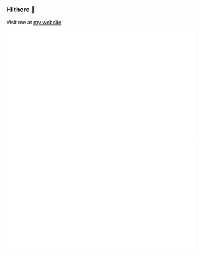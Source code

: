 ### Hi there 👋

<!--
**itaifish/itaifish** is a ✨ _special_ ✨ repository because its `README.md` (this file) appears on your GitHub profile.

Here are some ideas to get you started:

- 🔭 I’m currently working on ...
- 🌱 I’m currently learning ...
- 👯 I’m looking to collaborate on ...
- 🤔 I’m looking for help with ...
- 💬 Ask me about ...
- 📫 How to reach me: ...
- 😄 Pronouns: ...
- ⚡ Fun fact: ...
-->

Visit me at [my website](https://itai.fish)

![](https://raw.githubusercontent.com/itaifish/github-stats/cf4dcd1cd119525bb8b9b26e1b0cf702fb537bb2/generated/overview.svg#gh-dark-mode-only)
![](https://raw.githubusercontent.com/itaifish/github-stats/cf4dcd1cd119525bb8b9b26e1b0cf702fb537bb2/generated/overview.svg#gh-light-mode-only)
